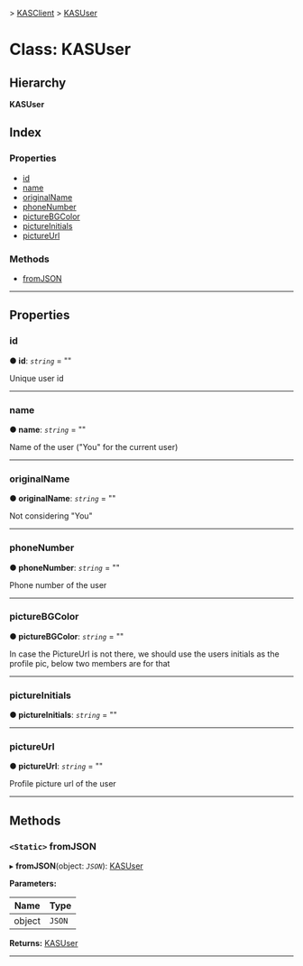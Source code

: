 [](../README.md) > [KASClient](../modules/kasclient.md) > [KASUser](../classes/kasclient.kasuser.md)

# Class: KASUser

## Hierarchy

**KASUser**

## Index

### Properties

* [id](kasclient.kasuser.md#id)
* [name](kasclient.kasuser.md#name)
* [originalName](kasclient.kasuser.md#originalname)
* [phoneNumber](kasclient.kasuser.md#phonenumber)
* [pictureBGColor](kasclient.kasuser.md#picturebgcolor)
* [pictureInitials](kasclient.kasuser.md#pictureinitials)
* [pictureUrl](kasclient.kasuser.md#pictureurl)
### Methods

* [fromJSON](kasclient.kasuser.md#fromjson)

---

## Properties

<a id="id"></a>

###  id

**● id**: *`string`* = ""

Unique user id

___
<a id="name"></a>

###  name

**● name**: *`string`* = ""

Name of the user ("You" for the current user)

___
<a id="originalname"></a>

###  originalName

**● originalName**: *`string`* = ""

Not considering "You"

___
<a id="phonenumber"></a>

###  phoneNumber

**● phoneNumber**: *`string`* = ""

Phone number of the user

___
<a id="picturebgcolor"></a>

###  pictureBGColor

**● pictureBGColor**: *`string`* = ""

In case the PictureUrl is not there, we should use the users initials as the profile pic, below two members are for that

___
<a id="pictureinitials"></a>

###  pictureInitials

**● pictureInitials**: *`string`* = ""

___
<a id="pictureurl"></a>

###  pictureUrl

**● pictureUrl**: *`string`* = ""

Profile picture url of the user

___

## Methods

<a id="fromjson"></a>

### `<Static>` fromJSON

▸ **fromJSON**(object: *`JSON`*): [KASUser](kasclient.kasuser.md)

**Parameters:**

| Name | Type |
| ------ | ------ |
| object | `JSON` |

**Returns:** [KASUser](kasclient.kasuser.md)

___

